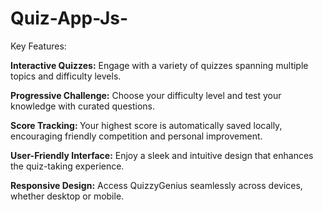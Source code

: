 # Quiz-App-Js-
Key Features:
<p><b>Interactive Quizzes:</b> Engage with a variety of quizzes spanning multiple topics and difficulty levels.</p>
<p><b>Progressive Challenge:</b> Choose your difficulty level and test your knowledge with curated questions.</p>
<p><b>Score Tracking: </b>Your highest score is automatically saved locally, encouraging friendly competition and personal improvement.</p>
<p><b>User-Friendly Interface:</b> Enjoy a sleek and intuitive design that enhances the quiz-taking experience.</p>
<p><b>Responsive Design:</b> Access QuizzyGenius seamlessly across devices, whether desktop or mobile.</p>

